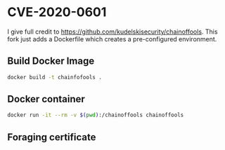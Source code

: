 # CVE-2020-0601

I give full credit to https://github.com/kudelskisecurity/chainoffools. This fork just adds a Dockerfile which creates a pre-configured environment.

## Build Docker Image
```bash
docker build -t chainfofools .
```

## Docker container

```bash
docker run -it --rm -v $(pwd):/chainoffools chainoffools
```

## Foraging certificate